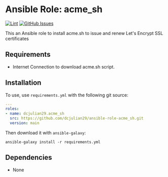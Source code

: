 # Ansible Role: acme_sh

[![Lint](https://github.com/dcjulian29/ansible-role-acme_sh/actions/workflows/lint.yml/badge.svg)](https://github.com/dcjulian29/ansible-role-acme_sh/actions/workflows/lint.yml) [![GitHub Issues](https://img.shields.io/github/issues-raw/dcjulian29/ansible-role-acme_sh.svg)](https://github.com/dcjulian29/ansible-role-acme_sh/issues)

This an Ansible role to install acme.sh to issue and renew Let's Encrypt SSL certificates

## Requirements

- Internet Connection to download acme.sh script.

## Installation

To use, use `requirements.yml` with the following git source:

```yaml
---
roles:
- name: dcjulian29.acme_sh
  src: https://github.com/dcjulian29/ansible-role-acme_sh.git
  version: main
  ```

Then download it with `ansible-galaxy`:

```shell
ansible-galaxy install -r requirements.yml
```

## Dependencies

- None
